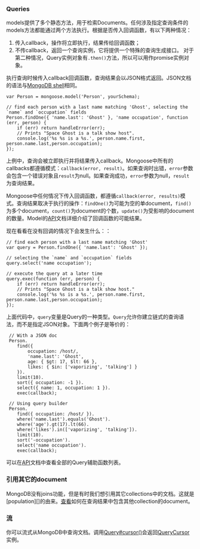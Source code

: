 ### Queries

models提供了多个静态方法，用于检索Documents。任何涉及指定查询条件的models方法都能通过两个方法执行。根据是否传入回调函数，有以下两种情况：
   1. 传入callback，操作将立即执行，结果传给回调函数；
   2. 不传callback，返回一个查询实例，它将提供一个特殊的查询生成接口。
对于第二种情况，Query实例对象有`.then()`方法，所以可以用作promise实例对象。

执行查询时候传入callback回调函数，查询结果会以JSON格式返回。JSON文档的语法与[MongoDB shell][]相同。
    
    var Person = mongoose.model('Person', yourSchema);

    // find each person with a last name matching 'Ghost', selecting the `name` and `occupation` fields
    Person.findOne({ 'name.last': 'Ghost' }, 'name occupation', function (err, person) {
        if (err) return handleError(err);
        // Prints "Space Ghost is a talk show host".
        console.log('%s %s is a %s.', person.name.first, person.name.last,person.occupation);
    });

上例中，查询会被立即执行并将结果传入callback。Mongoose中所有的callbacks都遵循模式：`callback(error, result)`。如果查询时出错，`error`参数会包含一个错误对象且`result`为null。如果查询成功，`error`参数为null，`result`为查询结果。

Mongoose中任何情况下传入回调函数，都遵循`callback(error, results)`模式。查询结果取决于执行的操作：`findOne()`为可能为空的单document，`find()`为多个document，`count()`为document的个数，`update()`为受影响的document的数量。Model的[API][]文档详细介绍了回调函数的可能结果。

现在看看在没有回调的情况下会发生什么：：

    // find each person with a last name matching 'Ghost'
    var query = Person.findOne({ 'name.last': 'Ghost' });

    // selecting the `name` and `occupation` fields
    query.select('name occupation');

    // execute the query at a later time
    query.exec(function (err, person) {
        if (err) return handleError(err);
        // Prints "Space Ghost is a talk show host."
        console.log('%s %s is a %s.', person.name.first, person.name.last,person.occupation);
    });

上面代码中，`query`变量是Query的一种类型。`Query`允许你建立链式的查询语法，而不是指定JSON对象。下面两个例子是等价的：

     // With a JSON doc
     Person.
        find({
            occupation: /host/,
            'name.last': 'Ghost',
            age: { $gt: 17, $lt: 66 },
            likes: { $in: ['vaporizing', 'talking'] }
        }).
        limit(10).
        sort({ occupation: -1 }).
        select({ name: 1, occupation: 1 }).
        exec(callback);
    
     // Using query builder
     Person.
        find({ occupation: /host/ }).
        where('name.last').equals('Ghost').
        where('age').gt(17).lt(66).
        where('likes').in(['vaporizing', 'talking']).
        limit(10).
        sort('-occupation').
        select('name occupation').
        exec(callback);

可以在[API][]文档中查看全部的Query辅助函数列表。

### 引用其它的document

MongoDB没有joins功能，但是有时我们想引用其它collections中的文档。这就是[population][]的由来。[查看][]如何在查询结果中包含其他collection的document。

### 流

你可以流式从MongoDB中查询文档。调用[Query#cursor()][]会返回[QueryCursor][]实例。

[MongoDB shell]:http://docs.mongodb.org/manual/tutorial/query-documents/
[API]:http://mongoosejs.com/docs/api.html#model-js
[查看]:http://mongoosejs.com/docs/api.html#query_Query-populate
[Query#cursor()]:http://mongoosejs.com/docs/api.html#querycursor-js
[QueryCursor]:http://mongoosejs.com/docs/api.html#query_Query-cursor


        